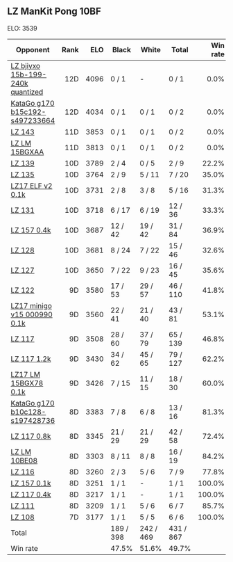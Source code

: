 ## LZ ManKit Pong 10BF ##

ELO: 3539

Opponent | Rank | ELO | Black | White | Total | Win rate
---------|-----:|----:|-------|-------|-------|-------:
[LZ bjiyxo 15b-199-240k quantized](LZ%20bjiyxo%2015b-199-240k%20quantized.md) | 12D | 4096 | 0 / 1 | - | 0 / 1 | 0.0%
[KataGo g170 b15c192-s497233664](KataGo%20g170%20b15c192-s497233664.md) | 12D | 4034 | 0 / 1 | 0 / 1 | 0 / 2 | 0.0%
[LZ 143](LZ%20143.md) | 11D | 3853 | 0 / 1 | 0 / 1 | 0 / 2 | 0.0%
[LZ LM 15BGXAA](LZ%20LM%2015BGXAA.md) | 11D | 3813 | 0 / 1 | 0 / 1 | 0 / 2 | 0.0%
[LZ 139](LZ%20139.md) | 10D | 3789 | 2 / 4 | 0 / 5 | 2 / 9 | 22.2%
[LZ 135](LZ%20135.md) | 10D | 3764 | 2 / 9 | 5 / 11 | 7 / 20 | 35.0%
[LZ17 ELF v2 0.1k](LZ17%20ELF%20v2%200.1k.md) | 10D | 3731 | 2 / 8 | 3 / 8 | 5 / 16 | 31.3%
[LZ 131](LZ%20131.md) | 10D | 3718 | 6 / 17 | 6 / 19 | 12 / 36 | 33.3%
[LZ 157 0.4k](LZ%20157%200.4k.md) | 10D | 3687 | 12 / 42 | 19 / 42 | 31 / 84 | 36.9%
[LZ 128](LZ%20128.md) | 10D | 3681 | 8 / 24 | 7 / 22 | 15 / 46 | 32.6%
[LZ 127](LZ%20127.md) | 10D | 3650 | 7 / 22 | 9 / 23 | 16 / 45 | 35.6%
[LZ 122](LZ%20122.md) | 9D | 3580 | 17 / 53 | 29 / 57 | 46 / 110 | 41.8%
[LZ17 minigo v15 000990 0.1k](LZ17%20minigo%20v15%20000990%200.1k.md) | 9D | 3560 | 22 / 41 | 21 / 40 | 43 / 81 | 53.1%
[LZ 117](LZ%20117.md) | 9D | 3508 | 28 / 60 | 37 / 79 | 65 / 139 | 46.8%
[LZ 117 1.2k](LZ%20117%201.2k.md) | 9D | 3430 | 34 / 62 | 45 / 65 | 79 / 127 | 62.2%
[LZ17 LM 15BGX78 0.1k](LZ17%20LM%2015BGX78%200.1k.md) | 9D | 3426 | 7 / 15 | 11 / 15 | 18 / 30 | 60.0%
[KataGo g170 b10c128-s197428736](KataGo%20g170%20b10c128-s197428736.md) | 8D | 3383 | 7 / 8 | 6 / 8 | 13 / 16 | 81.3%
[LZ 117 0.8k](LZ%20117%200.8k.md) | 8D | 3345 | 21 / 29 | 21 / 29 | 42 / 58 | 72.4%
[LZ LM 10BE08](LZ%20LM%2010BE08.md) | 8D | 3303 | 8 / 11 | 8 / 8 | 16 / 19 | 84.2%
[LZ 116](LZ%20116.md) | 8D | 3260 | 2 / 3 | 5 / 6 | 7 / 9 | 77.8%
[LZ 157 0.1k](LZ%20157%200.1k.md) | 8D | 3251 | 1 / 1 | - | 1 / 1 | 100.0%
[LZ 117 0.4k](LZ%20117%200.4k.md) | 8D | 3217 | 1 / 1 | - | 1 / 1 | 100.0%
[LZ 111](LZ%20111.md) | 8D | 3209 | 1 / 1 | 5 / 6 | 6 / 7 | 85.7%
[LZ 108](LZ%20108.md) | 7D | 3177 | 1 / 1 | 5 / 5 | 6 / 6 | 100.0%
Total | | | 189 / 398 | 242 / 469 | 431 / 867 | 
Win rate| | | 47.5% | 51.6% | 49.7% | 
